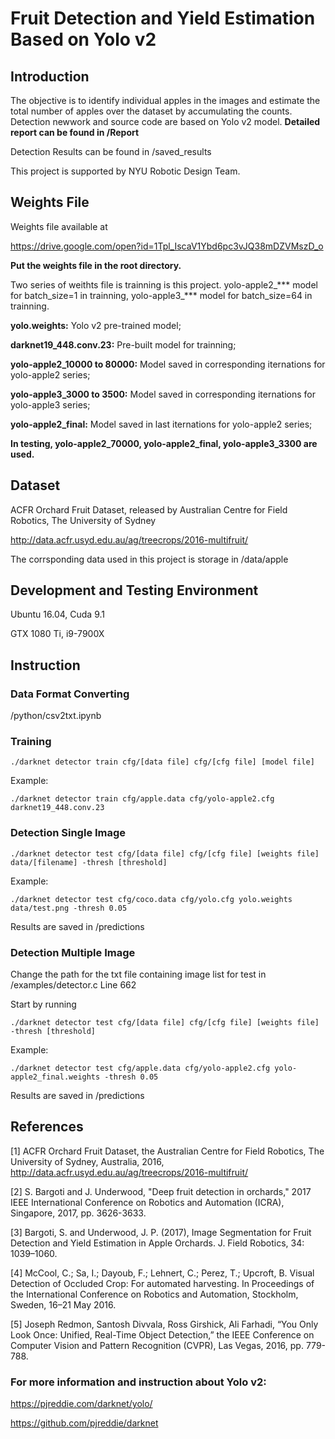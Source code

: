 # Fruit Detection and Yield Estimation Based on Yolo v2
## Introduction
The objective is to identify individual apples in the images and estimate the total number of apples over the dataset by accumulating the counts. Detection newwork and source code are based on Yolo v2 model. **Detailed report can be found in /Report**

Detection Results can be found in /saved_results

This project is supported by NYU Robotic Design Team.

## Weights File

Weights file available at

https://drive.google.com/open?id=1Tpl_IscaV1Ybd6pc3vJQ38mDZVMszD_o

**Put the weights file in the root directory.**

Two series of weithts file is trainning is this project. yolo-apple2_*** model for batch_size=1 in trainning, yolo-apple3_*** model for batch_size=64 in trainning.

**yolo.weights:** Yolo v2 pre-trained model;

**darknet19_448.conv.23:** Pre-built model for trainning;

**yolo-apple2_10000 to 80000:** Model saved in corresponding iternations for yolo-apple2 series;

**yolo-apple3_3000 to 3500:** Model saved in corresponding iternations for yolo-apple3 series;

**yolo-apple2_final:** Model saved in last iternations for yolo-apple2 series;

**In testing, yolo-apple2_70000, yolo-apple2_final, yolo-apple3_3300 are used.**

## Dataset
ACFR Orchard Fruit Dataset, released by Australian Centre for Field Robotics, The University of Sydney

http://data.acfr.usyd.edu.au/ag/treecrops/2016-multifruit/

The corrsponding data used in this project is storage in /data/apple
         
## Development and Testing Environment

Ubuntu 16.04, Cuda 9.1

GTX 1080 Ti, i9-7900X

## Instruction
### Data Format Converting
/python/csv2txt.ipynb
### Training
```./darknet detector train cfg/[data file] cfg/[cfg file] [model file]```

Example:

```./darknet detector train cfg/apple.data cfg/yolo-apple2.cfg darknet19_448.conv.23```
### Detection Single Image
```./darknet detector test cfg/[data file] cfg/[cfg file] [weights file] data/[filename] -thresh [threshold]```

Example:

```./darknet detector test cfg/coco.data cfg/yolo.cfg yolo.weights data/test.png -thresh 0.05```

Results are saved in /predictions
### Detection Multiple Image
Change the path for the txt file containing image list for test in /examples/detector.c Line 662

Start by running

```./darknet detector test cfg/[data file] cfg/[cfg file] [weights file] -thresh [threshold]```

Example:

```./darknet detector test cfg/apple.data cfg/yolo-apple2.cfg yolo-apple2_final.weights -thresh 0.05```

Results are saved in /predictions

## References
[1] ACFR Orchard Fruit Dataset, the Australian Centre for Field Robotics, The University of Sydney, Australia, 2016, http://data.acfr.usyd.edu.au/ag/treecrops/2016-multifruit/

[2] S. Bargoti and J. Underwood, "Deep fruit detection in orchards," 2017 IEEE International Conference on Robotics and Automation (ICRA), Singapore, 2017, pp. 3626-3633.

[3] Bargoti, S. and Underwood, J. P. (2017), Image Segmentation for Fruit Detection and Yield Estimation in Apple Orchards. J. Field Robotics, 34: 1039–1060. 

[4] McCool, C.; Sa, I.; Dayoub, F.; Lehnert, C.; Perez, T.; Upcroft, B. Visual Detection of Occluded Crop: For automated harvesting. In Proceedings of the International Conference on Robotics and Automation, Stockholm, Sweden, 16–21 May 2016.

[5] Joseph Redmon, Santosh Divvala, Ross Girshick, Ali Farhadi, “You Only Look Once: Unified, Real-Time Object Detection,” the IEEE Conference on Computer Vision and Pattern Recognition (CVPR), Las Vegas, 2016, pp. 779-788.

### For more information and instruction about Yolo v2:

https://pjreddie.com/darknet/yolo/

https://github.com/pjreddie/darknet

